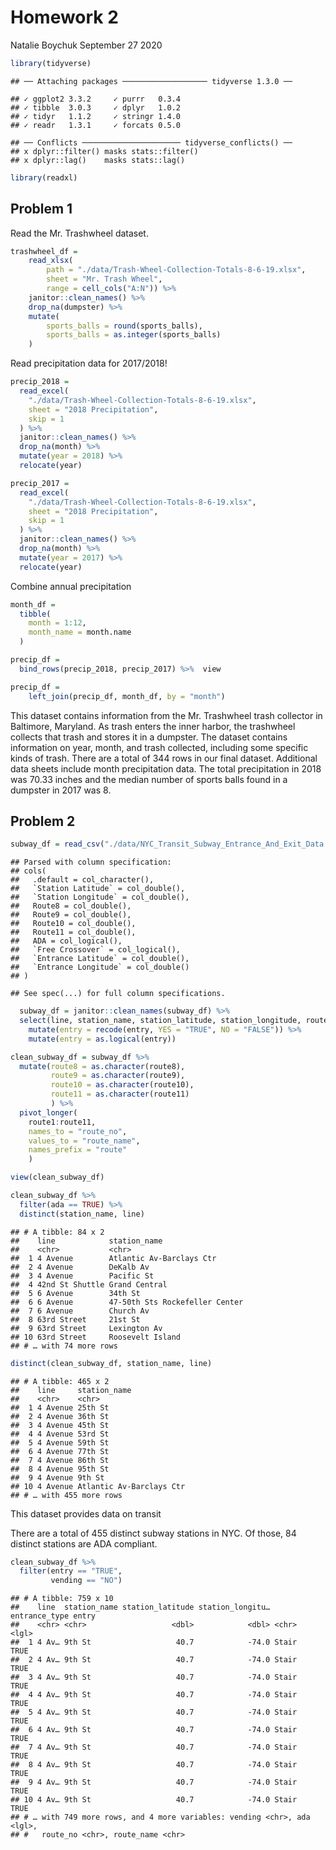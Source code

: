 Homework 2
================
Natalie Boychuk
September 27 2020

``` r
library(tidyverse)
```

    ## ── Attaching packages ─────────────────── tidyverse 1.3.0 ──

    ## ✓ ggplot2 3.3.2     ✓ purrr   0.3.4
    ## ✓ tibble  3.0.3     ✓ dplyr   1.0.2
    ## ✓ tidyr   1.1.2     ✓ stringr 1.4.0
    ## ✓ readr   1.3.1     ✓ forcats 0.5.0

    ## ── Conflicts ────────────────────── tidyverse_conflicts() ──
    ## x dplyr::filter() masks stats::filter()
    ## x dplyr::lag()    masks stats::lag()

``` r
library(readxl)
```

## Problem 1

Read the Mr. Trashwheel dataset.

``` r
trashwheel_df = 
    read_xlsx(
        path = "./data/Trash-Wheel-Collection-Totals-8-6-19.xlsx",
        sheet = "Mr. Trash Wheel",
        range = cell_cols("A:N")) %>% 
    janitor::clean_names() %>% 
    drop_na(dumpster) %>% 
    mutate(
        sports_balls = round(sports_balls),
        sports_balls = as.integer(sports_balls)
    )
```

Read precipitation data for 2017/2018\!

``` r
precip_2018 = 
  read_excel(
    "./data/Trash-Wheel-Collection-Totals-8-6-19.xlsx",
    sheet = "2018 Precipitation",
    skip = 1
  ) %>% 
  janitor::clean_names() %>% 
  drop_na(month) %>% 
  mutate(year = 2018) %>% 
  relocate(year) 

precip_2017 = 
  read_excel(
    "./data/Trash-Wheel-Collection-Totals-8-6-19.xlsx",
    sheet = "2018 Precipitation",
    skip = 1
  ) %>% 
  janitor::clean_names() %>% 
  drop_na(month) %>% 
  mutate(year = 2017) %>% 
  relocate(year) 
```

Combine annual precipitation

``` r
month_df = 
  tibble(
    month = 1:12,
    month_name = month.name 
  ) 

precip_df = 
  bind_rows(precip_2018, precip_2017) %>%  view

precip_df =
    left_join(precip_df, month_df, by = "month") 
```

This dataset contains information from the Mr. Trashwheel trash
collector in Baltimore, Maryland. As trash enters the inner harbor, the
trashwheel collects that trash and stores it in a dumpster. The dataset
contains information on year, month, and trash collected, including some
specific kinds of trash. There are a total of 344 rows in our final
dataset. Additional data sheets include month precipitation data. The
total precipitation in 2018 was 70.33 inches and the median number of
sports balls found in a dumpster in 2017 was 8.

## Problem 2

``` r
subway_df = read_csv("./data/NYC_Transit_Subway_Entrance_And_Exit_Data.csv") 
```

    ## Parsed with column specification:
    ## cols(
    ##   .default = col_character(),
    ##   `Station Latitude` = col_double(),
    ##   `Station Longitude` = col_double(),
    ##   Route8 = col_double(),
    ##   Route9 = col_double(),
    ##   Route10 = col_double(),
    ##   Route11 = col_double(),
    ##   ADA = col_logical(),
    ##   `Free Crossover` = col_logical(),
    ##   `Entrance Latitude` = col_double(),
    ##   `Entrance Longitude` = col_double()
    ## )

    ## See spec(...) for full column specifications.

``` r
  subway_df = janitor::clean_names(subway_df) %>%  
  select(line, station_name, station_latitude, station_longitude, route1, route2, route3, route4, route5, route6, route7, route8, route9, route10, route11, entrance_type, entry, vending, ada) %>% 
    mutate(entry = recode(entry, YES = "TRUE", NO = "FALSE")) %>% 
    mutate(entry = as.logical(entry))
```

``` r
clean_subway_df = subway_df %>% 
  mutate(route8 = as.character(route8),
         route9 = as.character(route9),
         route10 = as.character(route10),
         route11 = as.character(route11)
         ) %>% 
  pivot_longer(
    route1:route11,
    names_to = "route_no",
    values_to = "route_name",
    names_prefix = "route"
    ) 

view(clean_subway_df)

clean_subway_df %>% 
  filter(ada == TRUE) %>% 
  distinct(station_name, line)
```

    ## # A tibble: 84 x 2
    ##    line            station_name                  
    ##    <chr>           <chr>                         
    ##  1 4 Avenue        Atlantic Av-Barclays Ctr      
    ##  2 4 Avenue        DeKalb Av                     
    ##  3 4 Avenue        Pacific St                    
    ##  4 42nd St Shuttle Grand Central                 
    ##  5 6 Avenue        34th St                       
    ##  6 6 Avenue        47-50th Sts Rockefeller Center
    ##  7 6 Avenue        Church Av                     
    ##  8 63rd Street     21st St                       
    ##  9 63rd Street     Lexington Av                  
    ## 10 63rd Street     Roosevelt Island              
    ## # … with 74 more rows

``` r
distinct(clean_subway_df, station_name, line)
```

    ## # A tibble: 465 x 2
    ##    line     station_name            
    ##    <chr>    <chr>                   
    ##  1 4 Avenue 25th St                 
    ##  2 4 Avenue 36th St                 
    ##  3 4 Avenue 45th St                 
    ##  4 4 Avenue 53rd St                 
    ##  5 4 Avenue 59th St                 
    ##  6 4 Avenue 77th St                 
    ##  7 4 Avenue 86th St                 
    ##  8 4 Avenue 95th St                 
    ##  9 4 Avenue 9th St                  
    ## 10 4 Avenue Atlantic Av-Barclays Ctr
    ## # … with 455 more rows

This dataset provides data on transit

There are a total of 455 distinct subway stations in NYC. Of those, 84
distinct stations are ADA compliant.

``` r
clean_subway_df %>% 
  filter(entry == "TRUE",
         vending == "NO")
```

    ## # A tibble: 759 x 10
    ##    line  station_name station_latitude station_longitu… entrance_type entry
    ##    <chr> <chr>                   <dbl>            <dbl> <chr>         <lgl>
    ##  1 4 Av… 9th St                   40.7            -74.0 Stair         TRUE 
    ##  2 4 Av… 9th St                   40.7            -74.0 Stair         TRUE 
    ##  3 4 Av… 9th St                   40.7            -74.0 Stair         TRUE 
    ##  4 4 Av… 9th St                   40.7            -74.0 Stair         TRUE 
    ##  5 4 Av… 9th St                   40.7            -74.0 Stair         TRUE 
    ##  6 4 Av… 9th St                   40.7            -74.0 Stair         TRUE 
    ##  7 4 Av… 9th St                   40.7            -74.0 Stair         TRUE 
    ##  8 4 Av… 9th St                   40.7            -74.0 Stair         TRUE 
    ##  9 4 Av… 9th St                   40.7            -74.0 Stair         TRUE 
    ## 10 4 Av… 9th St                   40.7            -74.0 Stair         TRUE 
    ## # … with 749 more rows, and 4 more variables: vending <chr>, ada <lgl>,
    ## #   route_no <chr>, route_name <chr>
